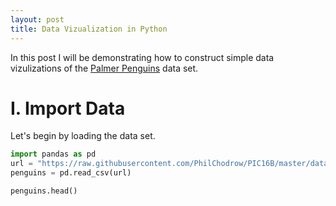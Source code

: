 ```yaml
---
layout: post
title: Data Vizualization in Python
---
```


In this post I will be demonstrating how to construct simple data vizulizations of the [Palmer Penguins](https://github.com/allisonhorst/palmerpenguins) data set.

# I. Import Data

Let's begin by loading the data set.

```python
import pandas as pd
url = "https://raw.githubusercontent.com/PhilChodrow/PIC16B/master/datasets/palmer_penguins.csv"
penguins = pd.read_csv(url)
```

```python
penguins.head()
```






